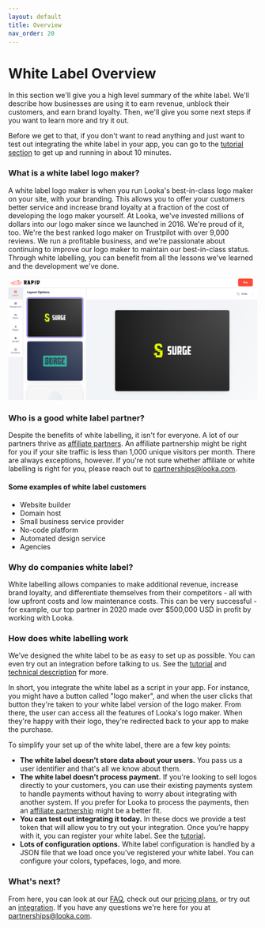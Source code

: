 ```yaml
---
layout: default
title: Overview
nav_order: 20
---
```


# White Label Overview
In this section we'll give you a high level summary of the white label. We'll describe how businesses are using it to earn revenue, unblock their customers, and earn brand loyalty. Then, we'll give you some next steps if you want to learn more and try it out.

Before we get to that, if you don't want to read anything and just want to test out integrating the white label in your app, you can go to the [tutorial section](./tutorial) to get up and running in about 10 minutes.

### What is a white label logo maker?

A white label logo maker is when you run Looka's best-in-class logo maker on your site, with your branding. This allows you to offer your customers better service and increase brand loyalty at a fraction of the cost of developing the logo maker yourself. At Looka, we've invested millions of dollars into our logo maker since we launched in 2016. We're proud of it, too. We're the best ranked logo maker on Trustpilot with over 9,000 reviews. We run a profitable business, and we're passionate about continuing to improve our logo maker to maintain our best-in-class status. Through white labelling, you can benefit from all the lessons we've learned and the development we've done.

![Rapid Logo Maker](rapid-logo-maker.png)

### Who is a good white label partner?

Despite the benefits of white labelling, it isn't for everyone. A lot of our partners thrive as [affiliate partners](https://looka.com/affiliate-program). An affiliate partnership might be right for you if your site traffic is less than 1,000 unique visitors per month. There are always exceptions, however. If you're not sure whether affiliate or white labelling is right for you, please reach out to <a href="mailto:partnerships@looka.com">partnerships@looka.com</a>.

#### Some examples of white label customers

* Website builder
* Domain host
* Small business service provider
* No-code platform
* Automated design service
* Agencies
 

### Why do companies white label?

White labelling allows companies to make additional revenue, increase brand loyalty, and differentiate themselves from their competitors - all with low upfront costs and low maintenance costs. This can be very successful - for example, our top partner in 2020 made over $500,000 USD in profit by working with Looka.


### How does white labelling work

We’ve designed the white label to be as easy to set up as possible. You can even try out an integration before talking to us. See the [tutorial](./tutorial) and [technical description](./technical) for more.

In short, you integrate the white label as a script in your app. For instance, you might have a button called "logo maker", and when the user clicks that button they're taken to your white label version of the logo maker. From there, the user can access all the features of Looka's logo maker. When they're happy with their logo, they're redirected back to your app to make the purchase.

To simplify your set up of the white label, there are a few key points:

* **The white label doesn’t store data about your users.** You pass us a user identifier and that's all we know about them.
* **The white label doesn’t process payment.** If you're looking to sell logos directly to your customers, you can use their existing payments system to handle payments without having to worry about integrating with another system. If you prefer for Looka to process the payments, then an [affiliate partnership](https://looka.com/affiliate-program) might be a better fit.
* **You can test out integrating it today.** In these docs we provide a test token that will allow you to try out your integration. Once you’re happy with it, you can register your white label. See the [tutorial](./tutorial).
* **Lots of configuration options.** White label configuration is handled by a JSON file that we load once you’ve registered your white label. You can configure your colors, typefaces, logo, and more.


### What's next?
From here, you can look at our [FAQ](./faq), check out our [pricing plans](./pricing), or try out an [integration](./tutorial). If you have any questions we're here for you at <a href="mailto:partnerships@looka.com">partnerships@looka.com</a>.




